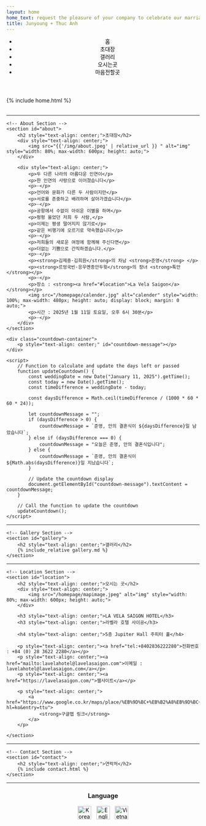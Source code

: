 ```yaml
---
layout: home
home_text: request the pleasure of your company to celebrate our marriage
title: Junyoung + Thuc Anh
---
```


<head>
  <!-- Google Fonts for Noto Serif KR -->
  <link rel="preconnect" href="https://fonts.googleapis.com">
  <link rel="preconnect" href="https://fonts.gstatic.com" crossorigin>
  <link href="https://fonts.googleapis.com/css2?family=Noto+Serif+KR:wght@200..900&display=swap" rel="stylesheet">

  <!-- Other metadata or stylesheets -->
</head>



<!-- Sticky Header with Navigation Links -->
<header class="sticky-header">
    <nav>
        <ul>
            <li><a href="#home">홈</a></li>
            <li><a href="#about">초대장</a></li>
            <li><a href="#gallery">갤러리</a></li>
            <li><a href="#location">오시는곳</a></li>
            <li><a href="#contact">마음전할곳</a></li>
        </ul>
    </nav>
</header>

<div class="container">
    <!-- Home Section -->
    <section id="home">
        {% include home.html %}
    </section>

<hr style="margin-top: 30px;">

    <!-- About Section -->
    <section id="about">
        <h2 style="text-align: center;">초대장</h2>
        <div style="text-align: center;">
            <img src="{{'/img/about.jpeg' | relative_url }} " alt="img" style="width: 80%; max-width: 600px; height: auto;">
        </div>

        <div style="text-align: center;">
            <p>두 다른 나라의 아름다운 인연이</p>
            <p>한 인연의 사랑으로 이어졌습니다</p>
            <p>·</p>
            <p>언어와 문화가 다른 두 사람이지만</p>
            <p>서로를 존중하고 배려하며 살아가겠습니다</p>
            <p>·</p>
            <p>공항에서 수없이 아쉬운 이별을 하며</p>
            <p>펑펑 울었던 저희 두 사람,</p>
            <p>이제는 평생 떨어지지 않기로</p>
            <p>같은 비행기에 오르기로 약속했습니다</p>
            <p>·</p>
            <p>저희들의 새로운 여정에 함께해 주신다면</p>
            <p>더없는 기쁨으로 간직하겠습니다.</p>
            <p>·</p>
            <p><strong>김제중·김희원</strong>의 차남 <strong>준영</strong> </p>
            <p><strong>르엉국빈·응우옌종안두윗</strong>의 장녀 <strong>툭안</strong></p>
            <p>·</p>
            <p>장소 : <strong><a href="#location">La Vela Saigon</a></strong></p>
            <img src="/homepage/calender.jpg" alt="calender" style="width: 100%; max-width: 480px; height: auto; display: block; margin: 0 auto;">
            <p>시간 : 2025년 1월 11일 토요일, 오후 6시 30분</p>
            <p>·</p>
        </div>
    </section>

    <div class="countdown-container">
        <p style="text-align: center;" id="countdown-message"></p>
    </div>

    <script>
        // Function to calculate and update the days left or passed
        function updateCountdown() {
            const weddingDate = new Date("January 11, 2025").getTime();
            const today = new Date().getTime();
            const timeDifference = weddingDate - today;

            const daysDifference = Math.ceil(timeDifference / (1000 * 60 * 60 * 24));

            let countdownMessage = "";
            if (daysDifference > 0) {
                countdownMessage = `준영, 안의 결혼식이 ${daysDifference}일 남았습니다`;
            } else if (daysDifference === 0) {
                countdownMessage = "오늘은 준영, 안의 결혼식입니다";
            } else {
                countdownMessage = `준영, 안의 결혼식이 ${Math.abs(daysDifference)}일 지났습니다`;
            }

            // Update the countdown display
            document.getElementById("countdown-message").textContent = countdownMessage;
        }

        // Call the function to update the countdown
        updateCountdown();
    </script>
  <hr>

    <!-- Gallery Section -->
    <section id="gallery">
        <h2 style="text-align: center;">갤러리</h2>
        {% include_relative gallery.md %}
    </section>

  <hr>

    <!-- Location Section -->
    <section id="location">
        <h2 style="text-align: center;">오시는 곳</h2>
        <div style="text-align: center;">
            <img src="/homepage/mapimage.jpeg" alt="img" style="width: 80%; max-width: 600px; height: auto;">
        </div>

        <h3 style="text-align: center;">LA VELA SAIGON HOTEL</h3>
        <h3 style="text-align: center;">라벨라 호텔 사이공</h3>

        <h4 style="text-align: center;">5층 Jupiter Hall 주피터 홀</h4>

        <p style="text-align: center;"><a href="tel:+8402836222280">전화번호 : +84 (0) 28 3622 2280</a></p>
        <p style="text-align: center;"><a href="mailto:lavelahotel@lavelasaigon.com">이메일 : lavelahotel@lavelasaigon.com</a></p>
        <p style="text-align: center;"><a href="https://lavelasaigon.com/">웹사이트</a></p>

        <p style="text-align: center;">
            <a href="https://www.google.co.kr/maps/place/%EB%9D%BC+%EB%B2%A8%EB%9D%BC+%EC%82%AC%EC%9D%B4%EA%B3%B5+%ED%98%B8%ED%85%94/@10.7886761,106.6828959,17z/data=!3m1!4b1!4m9!3m8!1s0x31752f2d1f5cd9e7:0xd2284b6940329fcf!5m2!4m1!1i2!8m2!3d10.7886708!4d106.6854708!16s%2Fg%2F11h9kpyf0z?hl=ko&entry=ttu">
                <strong>구글맵 링크</strong>
            </a>
        </p>

    </section>

  <hr>

    <!-- Contact Section -->
    <section id="contact">
        <h2 style="text-align: center;">연락처</h2>
        {% include contact.html %}   
    </section>


   <hr>
<!-- Add this after the last <hr> -->
<section id="language-selection">
    <h3 style="text-align: center;">Language</h3>
    <div style="text-align: center;">
        <a href="https://jytaweddinginvitation.github.io/homepagekr/">
            <img src="/homepage/img/kr.JPG" alt="Korean Language" style="width: 35px; height: 35px; margin-right: 10px;">
        </a>
        <a href="https://jytaweddinginvitation.github.io/homepage/">
            <img src="/homepage/img/eng.JPG" alt="English Language" style="width: 35px; height: 35px; margin-right: 10px;">
        </a>
        <a href="https://jytaweddinginvitation.github.io/homepagevn/">
            <img src="/homepage/img/vn.JPG" alt="Vietnamese Language" style="width: 35px; height: 35px;">
        </a>
    </div>
</section>
   
</div>

<!-- Additional Styling -->
<style>
    /* Center-align section titles */
    section h2 {
        text-align: center;
    }

    /* Change hyperlink color to black */
    a {
        color: black;
        text-decoration: none; /* Optional: Remove underline */
    }

    a:hover {
        text-decoration: underline; /* Optional: Add underline on hover */
    }
</style>
